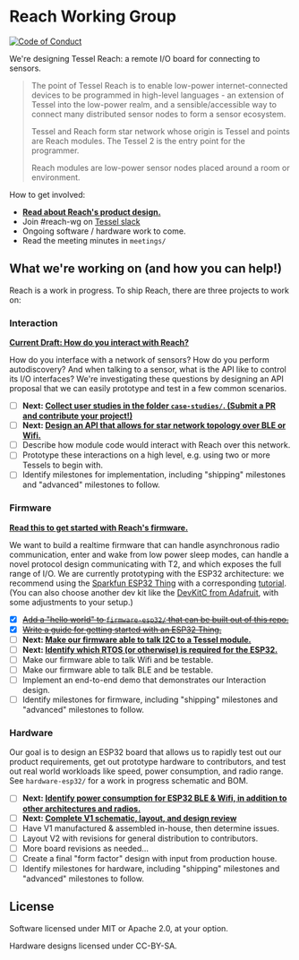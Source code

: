 # Reach Working Group

[![Code of Conduct](https://img.shields.io/badge/%E2%9D%A4-code%20of%20conduct-blue.svg?style=flat)](https://github.com/tessel/project/blob/master/CONDUCT.md)

We're designing Tessel Reach: a remote I/O board for connecting to sensors.
>
> The point of Tessel Reach is to enable low-power internet-connected devices to be programmed in high-level languages - an extension of Tessel into the low-power realm, and a sensible/accessible way to connect many distributed sensor nodes to form a sensor ecosystem.
>
> Tessel and Reach form star network whose origin is Tessel and points are Reach modules. The Tessel 2 is the entry point for the programmer.
>
> Reach modules are low-power sensor nodes placed around a room or environment.

How to get involved:

* **[Read about Reach's product design.](https://github.com/tessel/reach-wg/issues/12)**
* Join #reach-wg on [Tessel slack](//tessel.io/slack)
* Ongoing software / hardware work to come.
* Read the meeting minutes in `meetings/`

## What we're working on (and how you can help!)

Reach is a work in progress. To ship Reach, there are three projects to work on:

### Interaction

**[Current Draft: How do you interact with Reach?](https://github.com/tessel/reach-wg/blob/master/INTERACTION.md)** 

How do you interface with a network of sensors? How do you perform autodiscovery? And when talking to a sensor, what is the API like to control its I/O interfaces? We're investigating these questions by designing an API proposal that we can easily prototype and test in a few common scenarios.

* [ ] **Next: [Collect user studies in the folder `case-studies/`. (Submit a PR and contribute your project!)](https://github.com/tessel/reach-wg/issues/11)**
* [ ] **Next: [Design an API that allows for star network topology over BLE or Wifi.](https://github.com/tessel/reach-wg/issues/13)**
* [ ] Describe how module code would interact with Reach over this network.
* [ ] Prototype these interactions on a high level, e.g. using two or more Tessels to begin with.
* [ ] Identify milestones for implementation, including "shipping" milestones and "advanced" milestones to follow.

### Firmware

**[Read this to get started with Reach's firmware.](https://github.com/tessel/reach-wg/blob/master/firmware-esp32/README.md)**

We want to build a realtime firmware that can handle asynchronous radio communication, enter and wake from low power sleep modes, can handle a novel protocol design communicating with T2, and which exposes the full range of I/O. We are currently prototyping with the ESP32 architecture: we recommend using the [Sparkfun ESP32 Thing](https://www.sparkfun.com/products/13907) with a corresponding [tutorial](https://learn.sparkfun.com/tutorials/esp32-thing-hookup-guide). (You can also choose another dev kit like the [DevKitC from Adafruit](https://www.adafruit.com/products/3269), with some adjustments to your setup.)

* [x] <s>[Add a "hello world" to `firmware-esp32/` that can be built out of this repo.](https://github.com/tessel/reach-wg/issues/14)</s>
* [x] <s>[Write a guide for getting started with an ESP32 Thing.](https://github.com/tessel/reach-wg/issues/17)</s>
* [ ] **Next: [Make our firmware able to talk I2C to a Tessel module.](https://github.com/tessel/reach-wg/issues/18)**
* [ ] **Next: [Identify which RTOS (or otherwise) is required for the ESP32.](https://github.com/tessel/reach-wg/issues/20)**
* [ ] Make our firmware able to talk Wifi and be testable.
* [ ] Make our firmware able to talk BLE and be testable.
* [ ] Implement an end-to-end demo that demonstrates our Interaction design.
* [ ] Identify milestones for firmware, including "shipping" milestones and "advanced" milestones to follow.

### Hardware

Our goal is to design an ESP32 board that allows us to rapidly test out our product requirements, get out prototype hardware to contributors, and test out real world workloads like speed, power consumption, and radio range. See `hardware-esp32/` for a work in progress schematic and BOM.

* [ ] **Next: [Identify power consumption for ESP32 BLE & Wifi, in addition to other architectures and radios.](https://github.com/tessel/reach-wg/issues/15)**
* [ ] **Next: [Complete V1 schematic, layout, and design review](https://github.com/tessel/reach-wg/issues/16)**
* [ ] Have V1 manufactured & assembled in-house, then determine issues.
* [ ] Layout V2 with revisions for general distribution to contributors.
* [ ] More board revisions as needed...
* [ ] Create a final "form factor" design with input from production house.
* [ ] Identify milestones for hardware, including "shipping" milestones and "advanced" milestones to follow.

## License

Software licensed under MIT or Apache 2.0, at your option.

Hardware designs licensed under CC-BY-SA.
